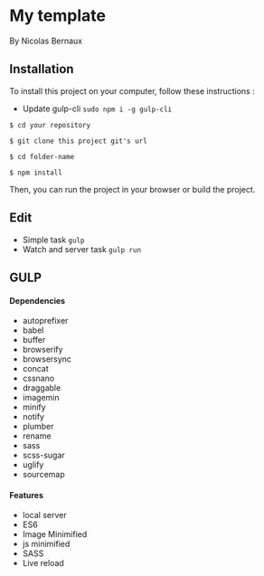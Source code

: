 # My template
By Nicolas Bernaux

##   Installation

To install this project on your computer,  follow these instructions : 

- Update gulp-cli `sudo npm i -g gulp-cli`

`$ cd your repository`

`$ git clone this project git's url`

`$ cd folder-name`

`$ npm install`

Then, you can run the project in your browser or build the project.

## Edit
- Simple task `gulp`
- Watch and server task `gulp run`

##   GULP

#### Dependencies

- autoprefixer
- babel
- buffer
- browserify
- browsersync
- concat
- cssnano
- draggable
- imagemin
- minify
- notify
- plumber
- rename
- sass
- scss-sugar
- uglify
- sourcemap

#### Features

- local server
- ES6
- Image Minimified
- js minimified
- SASS
- Live reload

